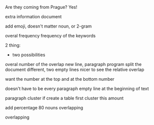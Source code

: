 Are they coming from Prague?
    Yes!

extra information document

add emoji, doesn't matter noun, or 2-gram

overal frequency
    frequency of the keywords

2 thing:
- two possibilities


overal number of the overlap
new line,
paragraph
program
split the document
different, two empty lines
nicer to see the relative overlap

want the number at the top and at the bottom
number

doesn't have to be every paragraph
empty line at the beginning of text

paragraph cluster
if
    create a table
        first cluster this amount

add percentage
80 nouns overlapping

overlapping